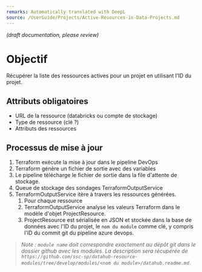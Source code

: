 ```yaml
---
remarks: Automatically translated with DeepL
source: /UserGuide/Projects/Active-Resources-in-Data-Projects.md
---
```


_(draft documentation, please review)_

# Objectif

Récupérer la liste des ressources actives pour un projet en utilisant l'ID du projet.

## Attributs obligatoires

- URL de la ressource (databricks ou compte de stockage)
- Type de ressource (clé ?)
- Attributs des ressources

## Processus de mise à jour

1. Terraform exécute la mise à jour dans le pipeline DevOps
1. Terraform génère un fichier de sortie avec des variables
1. Le pipeline télécharge le fichier de sortie dans la file d'attente de stockage.
1. Queue de stockage des sondages TerraformOutputService
1. TerraformOutputService itère à travers les ressources générées.
   1. Pour chaque ressource
   1. TerraformOutputService analyse les valeurs Terraform dans le modèle d'objet ProjectResource.
   1. ProjectResource est sérialisée en JSON et stockée dans la base de données avec l'ID du projet, le `nom du module` comme clé, y compris l'ID du commit git du pipeline azure devops.

> _Note : `module name` doit correspondre exactement au dépôt git dans le dossier github avec les modules. La description sera récupérée de `https://github.com/ssc-sp/datahub-resource-modules/tree/develop/modules/<nom du module>/datahub.readme.md`_.
